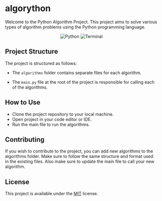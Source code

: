 # algorython

Welcome to the Python Algorithm Project. This project aims to solve various types of algorithm problems using the Python
programming language.

<div align="center">

![Python](https://img.shields.io/badge/-Python-black?style=flat-square&logo=Python)
![Terminal](https://img.shields.io/badge/-Terminal-black?style=flat-square&logo=GNOMETerminal)
</div>

## Project Structure

The project is structured as follows:

- The `algorithms` folder contains separate files for each algorithm.

- The `main.py` file at the root of the project is responsible for calling each of the algorithms.

## How to Use

- Clone the project repository to your local machine.
- Open project in your code editor or IDE.
- Run the main file to run the algorithms.

## Contributing

If you wish to contribute to the project, you can add new algorithms to the algorithms folder. Make sure to follow the
same structure and format used in the existing files. Also make sure to update the main file to call your new algorithm.

## License

This project is available under the [MIT](https://github.com/dluismendezpy/algorython/blob/master/LICENSE) license.
